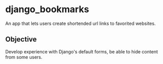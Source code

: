 # django_bookmarks
An app that lets users create shortended url links to favorited websites.  
## Objective
Develop experience with Django's default forms, be able to hide content from some users.  
